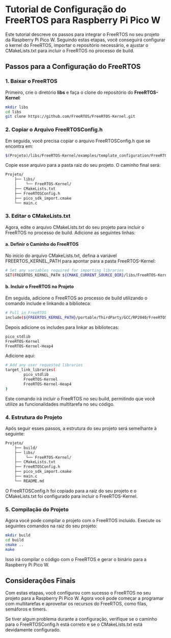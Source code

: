 # Tutorial de Configuração do FreeRTOS para Raspberry Pi Pico W

Este tutorial descreve os passos para integrar o FreeRTOS no seu projeto da Raspberry Pi Pico W. Seguindo estas etapas, você conseguirá configurar o kernel do FreeRTOS, importar o repositório necessário, e ajustar o CMakeLists.txt para incluir o FreeRTOS no processo de build.

## Passos para a Configuração do FreeRTOS

### 1. Baixar o FreeRTOS

Primeiro, crie o diretório **libs** e faça o clone do repositório do **FreeRTOS-Kernel**:

```bash
mkdir libs
cd libs
git clone https://github.com/FreeRTOS/FreeRTOS-Kernel.git
```

### 2. Copiar o Arquivo FreeRTOSConfig.h

Em seguida, você precisa copiar o arquivo FreeRTOSConfig.h que se encontra em:
```bash
$(Projeto)/libs/FreeRTOS-Kernel/examples/template_configuration/FreeRTOSConfig.h
```

Copie esse arquivo para a pasta raiz do seu projeto. O caminho final será:

```bash
Projeto/
    ├── libs/
    │    └── FreeRTOS-Kernel/
    ├── CMakeLists.txt
    ├── FreeRTOSConfig.h
    ├── pico_sdk_import.cmake
    └── main.c
```

### 3. Editar o CMakeLists.txt

Agora, edite o arquivo CMakeLists.txt do seu projeto para incluir o FreeRTOS no processo de build. Adicione as seguintes linhas:

#### a. Definir o Caminho do FreeRTOS

No início do arquivo CMakeLists.txt, defina a variável FREERTOS_KERNEL_PATH para apontar para a pasta FreeRTOS-Kernel:
```bash
# Set any variables required for importing libraries
SET(FREERTOS_KERNEL_PATH ${CMAKE_CURRENT_SOURCE_DIR}/libs/FreeRTOS-Kernel)
```
#### b. Incluir o FreeRTOS no Projeto

Em seguida, adicione o FreeRTOS ao processo de build utilizando o comando include e linkando a biblioteca:

```bash
# Pull in FreeRTOS
include(${FREERTOS_KERNEL_PATH}/portable/ThirdParty/GCC/RP2040/FreeRTOS_Kernel_import.cmake)
```

Depois adicione os includes para linkar as bibliotecas:
```bash
pico_stdlib 
FreeRTOS-Kernel 
FreeRTOS-Kernel-Heap4
```

Adicione aqui:

```bash
# Add any user requested libraries
target_link_libraries(
        pico_stdlib 
        FreeRTOS-Kernel 
        FreeRTOS-Kernel-Heap4
)
```

Este comando irá incluir o FreeRTOS no seu build, permitindo que você utilize as funcionalidades multitarefa no seu código.

### 4. Estrutura do Projeto

Após seguir esses passos, a estrutura do seu projeto será semelhante à seguinte:
```bash
Projeto/
    ├── build/
    ├── libs/
    │    └── FreeRTOS-Kernel/
    ├── CMakeLists.txt
    ├── FreeRTOSConfig.h
    ├── pico_sdk_import.cmake
    ├── main.c
    └── README.md
```

O FreeRTOSConfig.h foi copiado para a raiz do seu projeto e o CMakeLists.txt foi configurado para incluir o FreeRTOS-Kernel.

### 5. Compilação do Projeto

Agora você pode compilar o projeto com o FreeRTOS incluído. Execute os seguintes comandos na raiz do seu projeto:

```bash
mkdir build
cd build
cmake ..
make
```

Isso irá compilar o código com o FreeRTOS e gerar o binário para a Raspberry Pi Pico W.

## Considerações Finais

Com estas etapas, você configurou com sucesso o FreeRTOS no seu projeto para a Raspberry Pi Pico W. Agora você pode começar a programar com multitarefas e aproveitar os recursos do FreeRTOS, como filas, semáforos e timers.

Se tiver algum problema durante a configuração, verifique se o caminho para o FreeRTOSConfig.h está correto e se o CMakeLists.txt está devidamente configurado.


